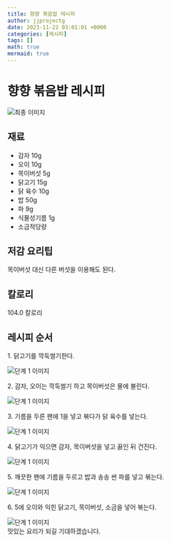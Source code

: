 ```yaml
---
title: 향향 볶음밥 레시피
author: jjprojectg
date: 2023-11-22 03:01:01 +0000
categories: [레시피]
tags: []
math: true
mermaid: true
---
```

<meta name="og:type" content="website"/>
<meta charset="UTF-8"/>
<div class="header">
  <h1>향향 볶음밥 레시피</h1>
</div>

<div class="container my-4">
  <div class="row">
    <div class="col-12 col-md-6">
      <div class="recipe-image">
        <img src="http://www.foodsafetykorea.go.kr/uploadimg/20141117/20141117053616_1416213376974.jpg" class="step-image" alt="최종 이미지"/>
      </div>
    </div>
    <div class="col-12 col-md-6">
      <div class="ingredients">
        <h2>재료</h2>
        <ul class="card">
          <li> 감자 10g </li>
          <li>  오이 10g </li>
          <li>  목이버섯 5g </li>
          <li>  닭고기 15g </li>
          <li>  닭 육수 10g </li>
          <li>  밥 50g </li>
          <li>  파 9g </li>
          <li>  식물성기름 1g </li>
          <li>  소금적당량 </li>
</ul>
      </div>
    </div>
    <div class="col-12 col-md-6">
      <div class="ingredients">
        <h2>저감 요리팁</h2>
        <div class="card"> 
          <p>
            목이버섯 대신 다른 버섯을 이용해도 된다.
          </p>
        </div>
      </div>
      <div class="ingredients">
        <h2>칼로리</h2>
        <div class="card"> 
          <p>
            104.0 칼로리
          </p>
        </div>
      </div>
    </div>
  </div>

  <h2 class="my-4">레시피 순서</h2>
  <div class="card recipe-card">
    <div class="card-body recipe-step">
      <p class="card-text step-description">1. 닭고기를 깍둑썰기한다.</p>
      <img src="http://www.foodsafetykorea.go.kr/uploadimg/cook/931-1.jpg" alt="단계 1 이미지" class="step-image"/>
    </div>
  </div>
  <div class="card recipe-card">
    <div class="card-body recipe-step">
      <p class="card-text step-description">2. 감자, 오이는 깍둑썰기 하고 목이버섯은 물에 불린다.</p>
      <img src="http://www.foodsafetykorea.go.kr/uploadimg/cook/931-2.jpg" alt="단계 1 이미지" class="step-image"/>
    </div>
  </div>
  <div class="card recipe-card">
    <div class="card-body recipe-step">
      <p class="card-text step-description">3. 기름을 두른 팬에 1을 넣고 볶다가 닭 육수를 넣는다.</p>
      <img src="http://www.foodsafetykorea.go.kr/uploadimg/cook/931-3.jpg" alt="단계 1 이미지" class="step-image"/>
    </div>
  </div>
  <div class="card recipe-card">
    <div class="card-body recipe-step">
      <p class="card-text step-description">4. 닭고기가 익으면 감자, 목이버섯을 넣고 끓인 뒤 건진다.</p>
      <img src="http://www.foodsafetykorea.go.kr/uploadimg/cook/931-4.jpg" alt="단계 1 이미지" class="step-image"/>
    </div>
  </div>
  <div class="card recipe-card">
    <div class="card-body recipe-step">
      <p class="card-text step-description">5. 깨끗한 팬에 기름을 두르고 밥과 송송 썬 파를 넣고 볶는다.</p>
      <img src="http://www.foodsafetykorea.go.kr/uploadimg/cook/931-5.jpg" alt="단계 1 이미지" class="step-image"/>
    </div>
  </div>
  <div class="card recipe-card">
    <div class="card-body recipe-step">
      <p class="card-text step-description">6. 5에 오이와 익힌 닭고기, 목이버섯, 소금을 넣어 볶는다.</p>
      <img src="http://www.foodsafetykorea.go.kr/uploadimg/cook/931-6.jpg" alt="단계 1 이미지" class="step-image"/>
    </div>
  </div>

</div>
맛있는 요리가 되길 기대하겠습니다.
